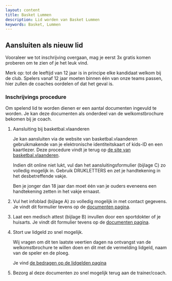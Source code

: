 ```yaml
---
layout: content
title: Basket Lummen
description: Lid worden van Basket Lummen
keywords: Basket, Lummen
---
```


## Aansluiten als nieuw lid

Vooraleer we tot inschrijving overgaan, mag je eerst 3x gratis komen proberen om te zien of je het leuk vind. 

Merk op: tot de leeftijd van 12 jaar is in principe elke kandidaat welkom bij de club. Spelers vanaf 12 jaar moeten binnen één van onze teams passen, hier zullen de coaches oordelen of dat het geval is.

### Inschrijvings procedure

Om spelend lid te worden dienen er een aantal documenten ingevuld te worden. Je kan deze documenten als onderdeel van de welkomstbrochure bekomen bij je coach.


1.	Aansluiting bij basketbal.vlaanderen 

    Je kan aansluiten via de website van basketbal.vlaanderen gebruikmakende van je elektronische identiteitskaart of kids-ID en een kaartlezer. Deze procedure vindt je terug op [de site van basketbal.vlaanderen](https://www.basketbal.vlaanderen/lid-worden).

    Indien dit online niet lukt, vul dan het aansluitingsformulier (bijlage C) zo volledig mogelijk in. Gebruik DRUKLETTERS en zet je handtekening in het desbetreffende vakje.

    Ben je jonger dan 18 jaar dan moet één van je ouders eveneens een handtekening zetten in het vakje ernaast.

2.	Vul het infoblad (bijlage A) zo volledig mogelijk in met contact gegevens. Je vindt dit formulier tevens op de [documenten pagina](/club/documenten).

3.	Laat een medisch attest (bijlage B) invullen door een sportdokter of je huisarts. Je vindt dit formulier tevens op de [documenten pagina](/club/documenten).

4.	Stort uw lidgeld zo snel mogelijk.

    Wij vragen om dit ten laatste veertien dagen na ontvangst van de welkomstbrochure te willen doen en dit met de vermelding lidgeld, naam van de speler en de ploeg.

    Je vind [de bedragen op de lidgelden pagina](/club/lidgelden)

5.	Bezorg al deze documenten zo snel mogelijk terug aan de trainer/coach.
